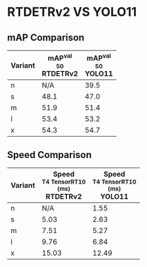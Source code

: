 ---
---

# RTDETRv2 VS YOLO11

## mAP Comparison

| **Variant** | <center><span style='width: 400px;'>**mAP<sup>val<br>50**<br>**RTDETRv2**</span></center> | <center><span style='width: 400px;'>**mAP<sup>val<br>50**<br>**YOLO11**</span></center> |
| ----------- | ----------------------------------------------------------------------------------------- | --------------------------------------------------------------------------------------- |
| n           | N/A                                                                                       | 39.5                                                                                    |
| s           | 48.1                                                                                      | 47.0                                                                                    |
| m           | 51.9                                                                                      | 51.4                                                                                    |
| l           | 53.4                                                                                      | 53.2                                                                                    |
| x           | 54.3                                                                                      | 54.7                                                                                    |

## Speed Comparison

| **Variant** | <center><span style='width: 200px;'>**Speed**<br><sup>T4 TensorRT10<br>(ms)</sup><br>**RTDETRv2**</span></center> | <center><span style='width: 200px;'>**Speed**<br><sup>T4 TensorRT10<br>(ms)</sup><br>**YOLO11**</span></center> |
| ----------- | ----------------------------------------------------------------------------------------------------------------- | --------------------------------------------------------------------------------------------------------------- |
| n           | N/A                                                                                                               | 1.55                                                                                                            |
| s           | 5.03                                                                                                              | 2.63                                                                                                            |
| m           | 7.51                                                                                                              | 5.27                                                                                                            |
| l           | 9.76                                                                                                              | 6.84                                                                                                            |
| x           | 15.03                                                                                                             | 12.49                                                                                                           |
